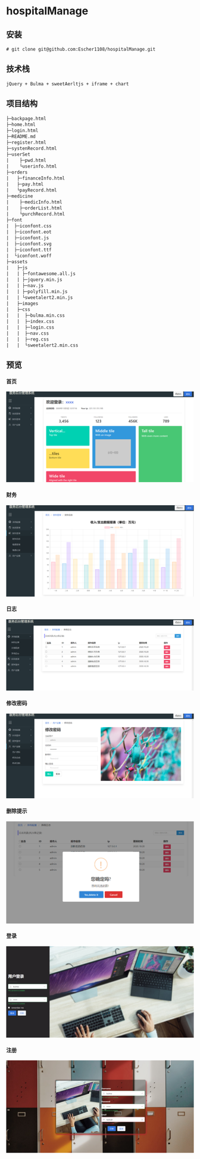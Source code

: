 # hospitalManage

##  安装

```shell
# git clone git@github.com:Escher1108/hospitalManage.git
```

## 技术栈

```
jQuery + Bulma + sweetAerltjs + iframe + chart
```

## 项目结构

```shell
├─backpage.html
├─home.html
├─login.html
├─README.md
├─register.html
├─systenRecord.html
├─userSet
|    ├─pwd.html
|    └userinfo.html
├─orders
|   ├─financeInfo.html
|   ├─pay.html
|   └payRecord.html
├─medicine
|    ├─medicInfo.html
|    ├─orderList.html
|    └purchRecord.html
├─font
|  ├─iconfont.css
|  ├─iconfont.eot
|  ├─iconfont.js
|  ├─iconfont.svg
|  ├─iconfont.ttf
|  └iconfont.woff
├─assets
|   ├─js
|   | ├─fontawesome.all.js
|   | ├─jquery.min.js
|   | ├─nav.js
|   | ├─polyfill.min.js
|   | └sweetalert2.min.js
|   ├─images
|   ├─css
|   |  ├─bulma.min.css
|   |  ├─index.css
|   |  ├─login.css
|   |  ├─nav.css
|   |  ├─reg.css
|   |  └sweetalert2.min.css
```



## 预览

#### 首页

![首页](./assets/images/1.png)

#### 财务

![财务](./assets/images/2.png)

#### 日志

![系统日志](./assets/images/3.png)

#### 修改密码

![修改密码](./assets/images/4.png)

#### 删除提示

![删除提示](./assets/images/5.png)

#### 登录

![登录](./assets/images/6.png)

#### 注册

![注册](./assets/images/7.png)